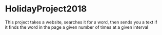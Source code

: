 # HolidayProject2018
This project takes a website, searches it for a word, then sends you a text if it finds the word in the page a given number of times at a given interval
